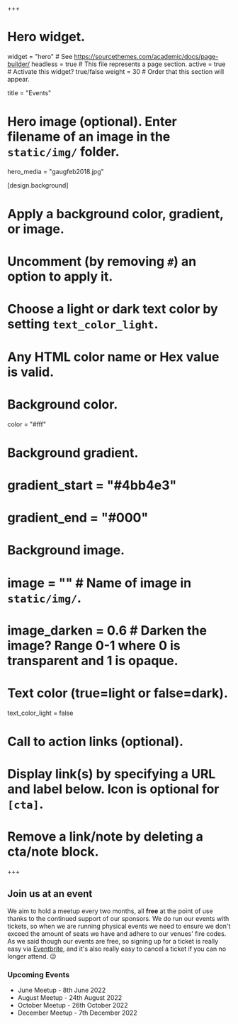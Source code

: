 +++
# Hero widget.
widget = "hero"  # See https://sourcethemes.com/academic/docs/page-builder/
headless = true  # This file represents a page section.
active = true  # Activate this widget? true/false
weight = 30  # Order that this section will appear.

title = "Events"

# Hero image (optional). Enter filename of an image in the `static/img/` folder.
hero_media = "gaugfeb2018.jpg"

[design.background]
  # Apply a background color, gradient, or image.
  #   Uncomment (by removing `#`) an option to apply it.
  #   Choose a light or dark text color by setting `text_color_light`.
  #   Any HTML color name or Hex value is valid.

  # Background color.
  color = "#fff"
  
  # Background gradient.
  # gradient_start = "#4bb4e3"
  # gradient_end = "#000"
  
  # Background image.
  # image = ""  # Name of image in `static/img/`.
  # image_darken = 0.6  # Darken the image? Range 0-1 where 0 is transparent and 1 is opaque.

  # Text color (true=light or false=dark).
  text_color_light = false

# Call to action links (optional).
#   Display link(s) by specifying a URL and label below. Icon is optional for `[cta]`.
#   Remove a link/note by deleting a cta/note block.


+++
## Join us at an event
We aim to hold a meetup every two months, all **free** at the point of use thanks to the continued support of our sponsors. We do run our events with tickets, so when we are running physical events we need to ensure we don't exceed the amount of seats we have and adhere to our venues' fire codes.  As we said though our events are free, so signing up for a ticket is really easy via [Eventbrite](https://www.eventbrite.co.uk/o/glasgow-azure-user-group-13843919802), and it's also really easy to cancel a ticket if you can no longer attend. 😉

### Upcoming Events
- June Meetup - 8th June 2022
- August Meetup - 24th August 2022
- October Meetup - 26th October 2022
- December Meetup - 7th December 2022
